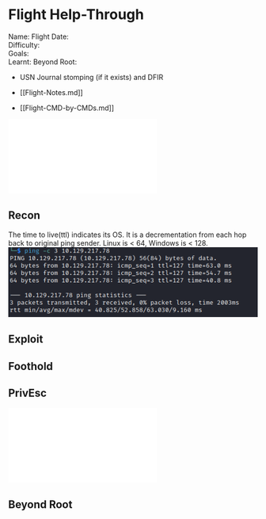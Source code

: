 # Flight Help-Through

Name: Flight
Date:  
Difficulty:  
Goals:  
Learnt:
Beyond Root:
- USN Journal stomping (if it exists) and DFIR 

- [[Flight-Notes.md]]
- [[Flight-CMD-by-CMDs.md]]


![](Flight-map.excalidraw.md)

## Recon

The time to live(ttl) indicates its OS. It is a decrementation from each hop back to original ping sender. Linux is < 64, Windows is < 128.
![ping](HackTheBox/Retired-Machines/Flight/Screenshots/ping.png)
	
## Exploit

## Foothold

## PrivEsc

![](Flight-map.excalidraw.md)

## Beyond Root


